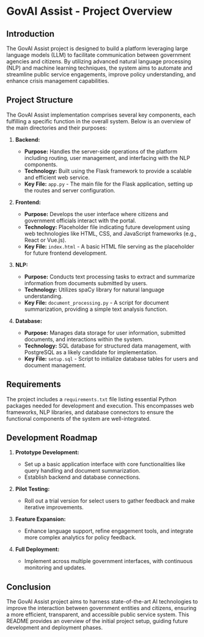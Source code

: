 # GovAI Assist - Project Overview

## Introduction

The GovAI Assist project is designed to build a platform leveraging large language models (LLM) to facilitate communication between government agencies and citizens. By utilizing advanced natural language processing (NLP) and machine learning techniques, the system aims to automate and streamline public service engagements, improve policy understanding, and enhance crisis management capabilities.

## Project Structure

The GovAI Assist implementation comprises several key components, each fulfilling a specific function in the overall system. Below is an overview of the main directories and their purposes:

1. **Backend:**
   - **Purpose:** Handles the server-side operations of the platform including routing, user management, and interfacing with the NLP components.
   - **Technology:** Built using the Flask framework to provide a scalable and efficient web service.
   - **Key File:** `app.py` - The main file for the Flask application, setting up the routes and server configuration.

2. **Frontend:**
   - **Purpose:** Develops the user interface where citizens and government officials interact with the portal.
   - **Technology:** Placeholder file indicating future development using web technologies like HTML, CSS, and JavaScript frameworks (e.g., React or Vue.js).
   - **Key File:** `index.html` - A basic HTML file serving as the placeholder for future frontend development.

3. **NLP:**
   - **Purpose:** Conducts text processing tasks to extract and summarize information from documents submitted by users.
   - **Technology:** Utilizes spaCy library for natural language understanding.
   - **Key File:** `document_processing.py` - A script for document summarization, providing a simple text analysis function.

4. **Database:**
   - **Purpose:** Manages data storage for user information, submitted documents, and interactions within the system.
   - **Technology:** SQL database for structured data management, with PostgreSQL as a likely candidate for implementation.
   - **Key File:** `setup.sql` - Script to initialize database tables for users and document management.

## Requirements

The project includes a `requirements.txt` file listing essential Python packages needed for development and execution. This encompasses web frameworks, NLP libraries, and database connectors to ensure the functional components of the system are well-integrated.

## Development Roadmap

1. **Prototype Development:**
   - Set up a basic application interface with core functionalities like query handling and document summarization.
   - Establish backend and database connections.

2. **Pilot Testing:**
   - Roll out a trial version for select users to gather feedback and make iterative improvements.

3. **Feature Expansion:**
   - Enhance language support, refine engagement tools, and integrate more complex analytics for policy feedback.

4. **Full Deployment:**
   - Implement across multiple government interfaces, with continuous monitoring and updates.

## Conclusion

The GovAI Assist project aims to harness state-of-the-art AI technologies to improve the interaction between government entities and citizens, ensuring a more efficient, transparent, and accessible public service system. This README provides an overview of the initial project setup, guiding future development and deployment phases.
